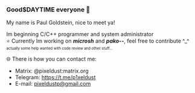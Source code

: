### Good$DAYTIME everyone 👋

My name is Paul Goldstein, nice to meet ya!  

Im beginning C/C++ programmer and system administrator  
⭐ Currently Im working on ***microsh*** and ***pako--***, feel free to contribute ^_^  
<sup><sub>actually some help wanted with code review and other stuff...</sub></sup>

🌐 There is how you can contact me:
* Matrix: @pixeldust:matrix.org
* Telegram: https://t.me/p1xeldust
* E-mail:   pixeldustp@gmail.com


